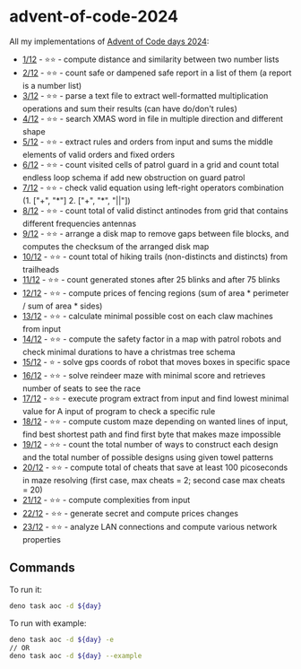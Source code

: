 # advent-of-code-2024

All my implementations of [Advent of Code days 2024](https://adventofcode.com/2024):

- [1/12](days/1/mod.ts) - ⭐⭐ - compute distance and similarity between two number lists
- [2/12](days/2/mod.ts) - ⭐⭐ - count safe or dampened safe report in a list of them (a report is a number list)
- [3/12](days/3/mod.ts) - ⭐⭐ - parse a text file to extract well-formatted multiplication operations and sum their results (can have do/don't rules)
- [4/12](days/4/mod.ts) - ⭐⭐ - search XMAS word in file in multiple direction and different shape
- [5/12](days/5/mod.ts) - ⭐⭐ - extract rules and orders from input and sums the middle elements of valid orders and fixed orders
- [6/12](days/6/mod.ts)  - ⭐⭐ - count visited cells of patrol guard in a grid and count total endless loop schema if add new obstruction on guard patrol
- [7/12](days/7/mod.ts)  - ⭐⭐ - check valid equation using left-right operators combination (1. ["+", "\*"] 2. ["+", "*", "||"])
- [8/12](days/8/mod.ts)  - ⭐⭐ - count total of valid distinct antinodes from grid that contains different frequencies antennas
- [9/12](days/9/mod.ts)  - ⭐⭐ - arrange a disk map to remove gaps between file blocks, and computes the checksum of the arranged disk map
- [10/12](days/10/mod.ts)  - ⭐⭐ - count total of hiking trails (non-distincts and distincts) from trailheads
- [11/12](days/11/mod.ts)  - ⭐⭐ - count generated stones after 25 blinks and after 75 blinks
- [12/12](days/12/mod.ts)  - ⭐⭐ - compute prices of fencing regions (sum of area \* perimeter / sum of area \* sides)
- [13/12](days/13/mod.ts)  - ⭐⭐ - calculate minimal possible cost on each claw machines from input  
- [14/12](days/14/mod.ts)  - ⭐⭐ - compute the safety factor in a map with patrol robots and check minimal durations to have a christmas tree schema
- [15/12](days/15/mod.ts)  - ⭐ - solve gps coords of robot that moves boxes in specific space
- [16/12](days/16/mod.ts)  - ⭐⭐ - solve reindeer maze with minimal score and retrieves number of seats to see the race
- [17/12](days/17/mod.ts)  - ⭐⭐ - execute program extract from input and find lowest minimal value for A input of program to check a specific rule
- [18/12](days/18/mod.ts)  - ⭐⭐ - compute custom maze depending on wanted lines of input, find best shortest path and find first byte that makes maze impossible
- [19/12](days/19/mod.ts)  - ⭐⭐ - count the total number of ways to construct each design and the total number of possible designs using given towel patterns
- [20/12](days/20/mod.ts)  - ⭐⭐ - compute total of cheats that save at least 100 picoseconds in maze resolving (first case, max cheats = 2; second case max cheats = 20)
- [21/12](days/21/mod.ts)  - ⭐⭐ - compute complexities from input
- [22/12](days/22/mod.ts)  - ⭐⭐ - generate secret and compute prices changes
- [23/12](days/23/mod.ts)  - ⭐⭐ - analyze LAN connections and compute various network properties

## Commands

To run it:

```sh
deno task aoc -d ${day}
```

To run with example:

```sh
deno task aoc -d ${day} -e
// OR
deno task aoc -d ${day} --example
```
